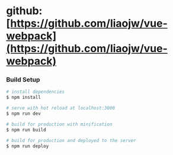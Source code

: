 # github: [https://github.com/liaojw/vue-webpack](https://github.com/liaojw/vue-webpack)

### Build Setup
``` bash
# install dependencies
$ npm install

# serve with hot reload at localhost:3000
$ npm run dev

# build for production with minification
$ npm run build

# build for production and deployed to the server
$ npm run deploy
```
